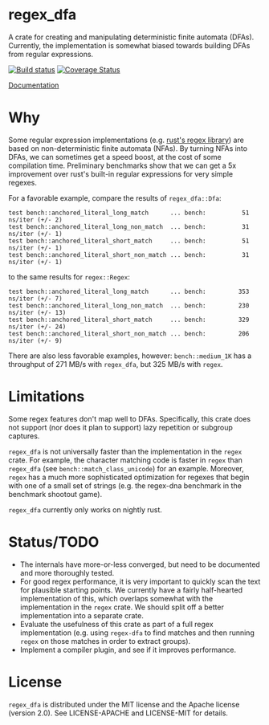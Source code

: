 regex_dfa
=========

A crate for creating and manipulating deterministic finite automata (DFAs).
Currently, the implementation is somewhat biased towards building DFAs from
regular expressions.

[![Build status](https://travis-ci.org/jneem/regex-dfa.svg)](https://travis-ci.org/jneem/regex-dfa)
[![Coverage Status](https://coveralls.io/repos/jneem/regex-dfa/badge.svg?branch=master&service=github)](https://coveralls.io/github/jneem/regex-dfa?branch=master)

[Documentation](http://jneem.github.io/regex-dfa/regex_dfa/index.html)

# Why

Some regular expression implementations (e.g. [rust's regex
library](http://github.com/rust-lang/regex)) are based on
non-deterministic finite automata (NFAs). By turning NFAs into DFAs, we can
sometimes get a speed boost, at the cost of some compilation time. Preliminary
benchmarks show that we can get a 5x improvement over rust's built-in regular
expressions for very simple regexes.

For a favorable example, compare the results of `regex_dfa::Dfa`:
```
test bench::anchored_literal_long_match      ... bench:          51 ns/iter (+/- 2)
test bench::anchored_literal_long_non_match  ... bench:          31 ns/iter (+/- 1)
test bench::anchored_literal_short_match     ... bench:          51 ns/iter (+/- 1)
test bench::anchored_literal_short_non_match ... bench:          31 ns/iter (+/- 1)
```
to the same results for `regex::Regex`:
```
test bench::anchored_literal_long_match      ... bench:         353 ns/iter (+/- 7)
test bench::anchored_literal_long_non_match  ... bench:         230 ns/iter (+/- 13)
test bench::anchored_literal_short_match     ... bench:         329 ns/iter (+/- 24)
test bench::anchored_literal_short_non_match ... bench:         206 ns/iter (+/- 9)
```

There are also less favorable examples, however: `bench::medium_1K` has a throughput of
271 MB/s with `regex_dfa`, but 325 MB/s with `regex`.

# Limitations

Some regex features don't map well to DFAs. Specifically, this crate does not
support (nor does it plan to support) lazy repetition or subgroup captures.

`regex_dfa` is not universally faster than the implementation in the `regex`
crate. For example, the character matching code is faster in `regex` than
`regex_dfa` (see `bench::match_class_unicode`) for an example. Moreover,
`regex` has a much more sophisticated optimization for regexes that begin with
one of a small set of strings (e.g. the regex-dna benchmark in the benchmark
shootout game).

`regex_dfa` currently only works on nightly rust.

# Status/TODO

- The internals have more-or-less converged, but need to be documented and more
  thoroughly tested.
- For good regex performance, it is very important to quickly scan the text for
  plausible starting points. We currently have a fairly half-hearted
  implementation of this, which overlaps somewhat with the implementation in
  the `regex` crate. We should split off a better implementation into a
  separate crate.
- Evaluate the usefulness of this crate as part of a full regex implementation
  (e.g. using `regex-dfa` to find matches and then running `regex` on those
  matches in order to extract groups).
- Implement a compiler plugin, and see if it improves performance.

# License

`regex_dfa` is distributed under the MIT license and the Apache license (version 2.0).
See LICENSE-APACHE and LICENSE-MIT for details.

